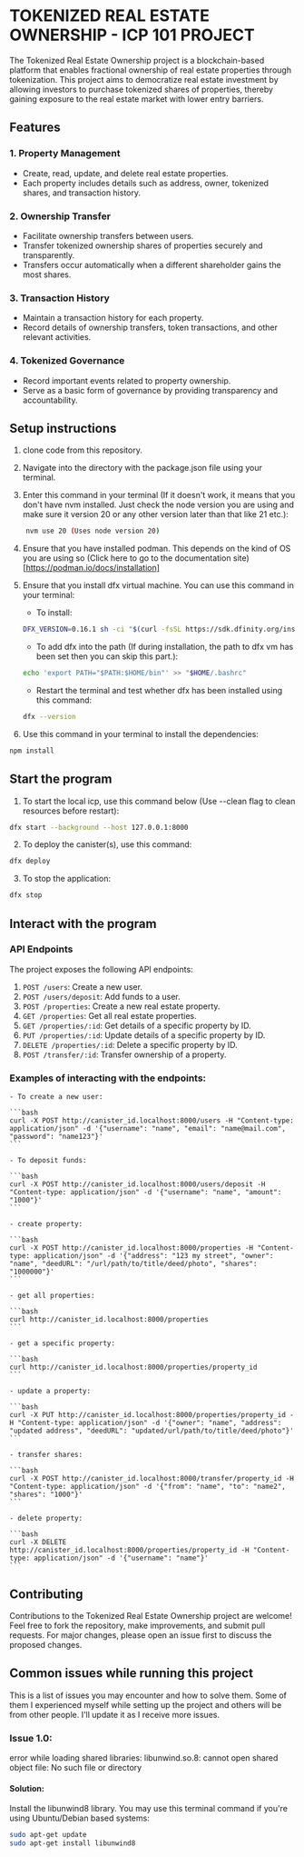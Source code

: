 # TOKENIZED REAL ESTATE OWNERSHIP - ICP 101 PROJECT

The Tokenized Real Estate Ownership project is a blockchain-based platform that enables fractional ownership of real estate properties through tokenization. This project aims to democratize real estate investment by allowing investors to purchase tokenized shares of properties, thereby gaining exposure to the real estate market with lower entry barriers.

## Features

### 1. Property Management
   - Create, read, update, and delete real estate properties.
   - Each property includes details such as address, owner, tokenized shares, and transaction history.

### 2. Ownership Transfer
   - Facilitate ownership transfers between users.
   - Transfer tokenized ownership shares of properties securely and transparently.
   - Transfers occur automatically when a different shareholder gains the most shares.

### 3. Transaction History
   - Maintain a transaction history for each property.
   - Record details of ownership transfers, token transactions, and other relevant activities.

### 4. Tokenized Governance
   - Record important events related to property ownership.
   - Serve as a basic form of governance by providing transparency and accountability.

## Setup instructions

1. clone code from this repository.

2. Navigate into the directory with the package.json file using your terminal.

3. Enter this command in your terminal (If it doesn't work, it means that you don't have nvm installed. Just check the node version you are using and make sure it version 20 or any other version later than that like 21 etc.):

```bash
    nvm use 20 (Uses node version 20)
```

4. Ensure that you have installed podman. This depends on the kind of OS you are using so (Click here to go to the documentation site)[https://podman.io/docs/installation]

5. Ensure that you install dfx virtual machine. You can use this command in your terminal:

    - To install:
    
    ```bash
    DFX_VERSION=0.16.1 sh -ci "$(curl -fsSL https://sdk.dfinity.org/install.sh)"
    ```

    - To add dfx into the path (If during installation, the path to dfx vm has been set then you can skip this part.):
    
    ```bash
    echo 'export PATH="$PATH:$HOME/bin"' >> "$HOME/.bashrc"
    ```

    - Restart the terminal and test whether dfx has been installed using this command:
    
    ```bash
    dfx --version
    ```

6. Use this command in your terminal to install the dependencies:

```bash
npm install
```

## Start the program

1. To start the local icp, use this command below (Use --clean flag to clean resources before restart):

```bash
dfx start --background --host 127.0.0.1:8000
```

2. To deploy the canister(s), use this command:

```bash
dfx deploy
```

3. To stop the application:

```bash
dfx stop
```

## Interact with the program

### API Endpoints

The project exposes the following API endpoints:

1. `POST /users`: Create a new user.
2. `POST /users/deposit`: Add funds to a user.
3. `POST /properties`: Create a new real estate property.
4. `GET /properties`: Get all real estate properties.
5. `GET /properties/:id`: Get details of a specific property by ID.
6. `PUT /properties/:id`: Update details of a specific property by ID.
7. `DELETE /properties/:id`: Delete a specific property by ID.
8. `POST /transfer/:id`: Transfer ownership of a property.

### Examples of interacting with the endpoints:
    - To create a new user:

    ```bash
    curl -X POST http://canister_id.localhost:8000/users -H "Content-type: application/json" -d '{"username": "name", "email": "name@mail.com", "password": "name123"}'
    ```

    - To deposit funds:

    ```bash
    curl -X POST http://canister_id.localhost:8000/users/deposit -H "Content-type: application/json" -d '{"username": "name", "amount": "1000"}'
    ```

    - create property:

    ```bash
    curl -X POST http://canister_id.localhost:8000/properties -H "Content-type: application/json" -d '{"address": "123 my street", "owner": "name", "deedURL": "/url/path/to/title/deed/photo", "shares": "1000000"}'
    ```

    - get all properties:

    ```bash
    curl http://canister_id.localhost:8000/properties
    ```

    - get a specific property:

    ```bash
    curl http://canister_id.localhost:8000/properties/property_id
    ```

    - update a property:

    ```bash
    curl -X PUT http://canister_id.localhost:8000/properties/property_id -H "Content-type: application/json" -d '{"owner": "name", "address": "updated address", "deedURL": "updated/url/path/to/title/deed/photo"}'
    ```

    - transfer shares:

    ```bash
    curl -X POST http://canister_id.localhost:8000/transfer/property_id -H "Content-type: application/json" -d '{"from": "name", "to": "name2", "shares": "1000"}'
    ```

    - delete property:

    ```bash
    curl -X DELETE http://canister_id.localhost:8000/properties/property_id -H "Content-type: application/json" -d '{"username": "name"}'
    ```

## Contributing

Contributions to the Tokenized Real Estate Ownership project are welcome! Feel free to fork the repository, make improvements, and submit pull requests. For major changes, please open an issue first to discuss the proposed changes.

## Common issues while running this project

This is a list of issues you may encounter and how to solve them. Some of them I experienced myself while setting up the project and others will be from other people. I'll update it as I receive more issues.

### Issue 1.0:

error while loading shared libraries: libunwind.so.8: cannot open shared object file: No such file or directory

#### Solution:

Install the libunwind8 library. You may use this terminal command if you're using Ubuntu/Debian based systems:

```bash
sudo apt-get update
sudo apt-get install libunwind8
```
